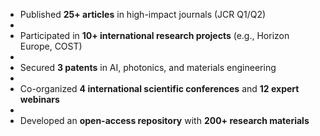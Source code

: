 - Published **25+ articles** in high-impact journals (JCR Q1/Q2)
- 
- Participated in **10+ international research projects** (e.g., Horizon Europe, COST)
- 
- Secured **3 patents** in AI, photonics, and materials engineering
- 
- Co-organized **4 international scientific conferences** and **12 expert webinars**
- 
- Developed an **open-access repository** with **200+ research materials**